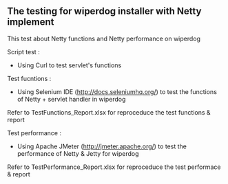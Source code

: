 The testing for wiperdog installer with Netty implement 
----------------------------------------------
This test about Netty functions and Netty performance on wiperdog 

Script test : 
   + Using Curl to test servlet's functions

Test fucntions : 
   + Using Selenium IDE (http://docs.seleniumhq.org/) to test the functions of Netty + servlet handler in wiperdog 

   Refer to TestFunctions_Report.xlsx for reproceduce the test functions  & report

Test performance : 

   + Using Apache JMeter (http://jmeter.apache.org/) to test the performance of Netty & Jetty for wiperdog

   Refer to TestPerformance_Report.xlsx for reproceduce the test performace  & report



